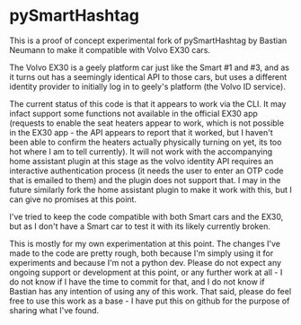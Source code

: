 # pySmartHashtag

This is a proof of concept experimental fork of pySmartHashtag by Bastian Neumann to make it compatible with Volvo EX30 cars.

The Volvo EX30 is a geely platform car just like the Smart #1 and #3, and as it turns out has a seemingly identical API to those cars, but uses a different identity provider to initially log in to geely's platform (the Volvo ID service).

The current status of this code is that it appears to work via the CLI. It may infact support some functions not available in the official EX30 app (requests to enable the seat heaters appear to work, which is not possible in the EX30 app - the API appears to report that it worked, but I haven't been able to confirm the heaters actually physically turning on yet, its too hot where I am to tell currently). It will not work with the accompanying home assistant plugin at this stage as the volvo identity API requires an interactive authentication process (it needs the user to enter an OTP code that is emailed to them) and the plugin does not support that. I may in the future similarly fork the home assistant plugin to make it work with this, but I can give no promises at this point.

I've tried to keep the code compatible with both Smart cars and the EX30, but as I don't have a Smart car to test it with its likely currently broken.

This is mostly for my own experimentation at this point. The changes I've made to the code are pretty rough, both because I'm simply using it for experiments and because I'm not a python dev. Please do not expect any ongoing support or development at this point, or any further work at all - I do not know if I have the time to commit for that, and I do not know if Bastian has any intention of using any of this work. That said, please do feel free to use this work as a base - I have put this on github for the purpose of sharing what I've found.